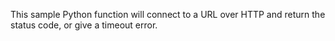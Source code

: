 This sample Python function will connect to a URL over HTTP and return the status code, or give a timeout error.
